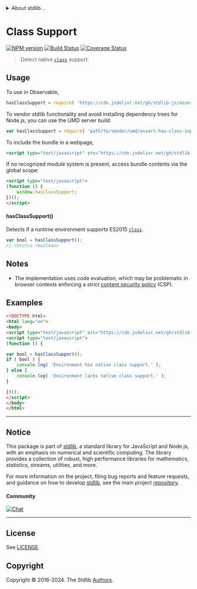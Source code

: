 <!--

@license Apache-2.0

Copyright (c) 2018 The Stdlib Authors.

Licensed under the Apache License, Version 2.0 (the "License");
you may not use this file except in compliance with the License.
You may obtain a copy of the License at

   http://www.apache.org/licenses/LICENSE-2.0

Unless required by applicable law or agreed to in writing, software
distributed under the License is distributed on an "AS IS" BASIS,
WITHOUT WARRANTIES OR CONDITIONS OF ANY KIND, either express or implied.
See the License for the specific language governing permissions and
limitations under the License.

-->


<details>
  <summary>
    About stdlib...
  </summary>
  <p>We believe in a future in which the web is a preferred environment for numerical computation. To help realize this future, we've built stdlib. stdlib is a standard library, with an emphasis on numerical and scientific computation, written in JavaScript (and C) for execution in browsers and in Node.js.</p>
  <p>The library is fully decomposable, being architected in such a way that you can swap out and mix and match APIs and functionality to cater to your exact preferences and use cases.</p>
  <p>When you use stdlib, you can be absolutely certain that you are using the most thorough, rigorous, well-written, studied, documented, tested, measured, and high-quality code out there.</p>
  <p>To join us in bringing numerical computing to the web, get started by checking us out on <a href="https://github.com/stdlib-js/stdlib">GitHub</a>, and please consider <a href="https://opencollective.com/stdlib">financially supporting stdlib</a>. We greatly appreciate your continued support!</p>
</details>

# Class Support

[![NPM version][npm-image]][npm-url] [![Build Status][test-image]][test-url] [![Coverage Status][coverage-image]][coverage-url] <!-- [![dependencies][dependencies-image]][dependencies-url] -->

> Detect native [`class`][class] support.



<section class="usage">

## Usage

To use in Observable,

```javascript
hasClassSupport = require( 'https://cdn.jsdelivr.net/gh/stdlib-js/assert-has-class-support@umd/browser.js' )
```

To vendor stdlib functionality and avoid installing dependency trees for Node.js, you can use the UMD server build:

```javascript
var hasClassSupport = require( 'path/to/vendor/umd/assert-has-class-support/index.js' )
```

To include the bundle in a webpage,

```html
<script type="text/javascript" src="https://cdn.jsdelivr.net/gh/stdlib-js/assert-has-class-support@umd/browser.js"></script>
```

If no recognized module system is present, access bundle contents via the global scope:

```html
<script type="text/javascript">
(function () {
    window.hasClassSupport;
})();
</script>
```

#### hasClassSupport()

Detects if a runtime environment supports ES2015 [`class`][class].

```javascript
var bool = hasClassSupport();
// returns <boolean>
```

</section>

<!-- /.usage -->

<section class="notes">

## Notes

-   The implementation uses code evaluation, which may be problematic in browser contexts enforcing a strict [content security policy][mdn-csp] (CSP).

</section>

<!-- /.notes -->

<section class="examples">

## Examples

<!-- eslint no-undef: "error" -->

```html
<!DOCTYPE html>
<html lang="en">
<body>
<script type="text/javascript" src="https://cdn.jsdelivr.net/gh/stdlib-js/assert-has-class-support@umd/browser.js"></script>
<script type="text/javascript">
(function () {

var bool = hasClassSupport();
if ( bool ) {
    console.log( 'Environment has native class support.' );
} else {
    console.log( 'Environment lacks native class support.' );
}

})();
</script>
</body>
</html>
```

</section>

<!-- /.examples -->



<!-- Section for related `stdlib` packages. Do not manually edit this section, as it is automatically populated. -->

<section class="related">

</section>

<!-- /.related -->

<!-- Section for all links. Make sure to keep an empty line after the `section` element and another before the `/section` close. -->


<section class="main-repo" >

* * *

## Notice

This package is part of [stdlib][stdlib], a standard library for JavaScript and Node.js, with an emphasis on numerical and scientific computing. The library provides a collection of robust, high performance libraries for mathematics, statistics, streams, utilities, and more.

For more information on the project, filing bug reports and feature requests, and guidance on how to develop [stdlib][stdlib], see the main project [repository][stdlib].

#### Community

[![Chat][chat-image]][chat-url]

---

## License

See [LICENSE][stdlib-license].


## Copyright

Copyright &copy; 2016-2024. The Stdlib [Authors][stdlib-authors].

</section>

<!-- /.stdlib -->

<!-- Section for all links. Make sure to keep an empty line after the `section` element and another before the `/section` close. -->

<section class="links">

[npm-image]: http://img.shields.io/npm/v/@stdlib/assert-has-class-support.svg
[npm-url]: https://npmjs.org/package/@stdlib/assert-has-class-support

[test-image]: https://github.com/stdlib-js/assert-has-class-support/actions/workflows/test.yml/badge.svg?branch=main
[test-url]: https://github.com/stdlib-js/assert-has-class-support/actions/workflows/test.yml?query=branch:main

[coverage-image]: https://img.shields.io/codecov/c/github/stdlib-js/assert-has-class-support/main.svg
[coverage-url]: https://codecov.io/github/stdlib-js/assert-has-class-support?branch=main

<!--

[dependencies-image]: https://img.shields.io/david/stdlib-js/assert-has-class-support.svg
[dependencies-url]: https://david-dm.org/stdlib-js/assert-has-class-support/main

-->

[chat-image]: https://img.shields.io/gitter/room/stdlib-js/stdlib.svg
[chat-url]: https://app.gitter.im/#/room/#stdlib-js_stdlib:gitter.im

[stdlib]: https://github.com/stdlib-js/stdlib

[stdlib-authors]: https://github.com/stdlib-js/stdlib/graphs/contributors

[cli-section]: https://github.com/stdlib-js/assert-has-class-support#cli
[cli-url]: https://github.com/stdlib-js/assert-has-class-support/tree/cli
[@stdlib/assert-has-class-support]: https://github.com/stdlib-js/assert-has-class-support/tree/main

[umd]: https://github.com/umdjs/umd
[es-module]: https://developer.mozilla.org/en-US/docs/Web/JavaScript/Guide/Modules

[deno-url]: https://github.com/stdlib-js/assert-has-class-support/tree/deno
[umd-url]: https://github.com/stdlib-js/assert-has-class-support/tree/umd
[esm-url]: https://github.com/stdlib-js/assert-has-class-support/tree/esm
[branches-url]: https://github.com/stdlib-js/assert-has-class-support/blob/main/branches.md

[stdlib-license]: https://raw.githubusercontent.com/stdlib-js/assert-has-class-support/main/LICENSE

[class]: https://developer.mozilla.org/en-US/docs/Web/JavaScript/Reference/Classes

[mdn-csp]: https://developer.mozilla.org/en-US/docs/Web/HTTP/CSP

</section>

<!-- /.links -->
